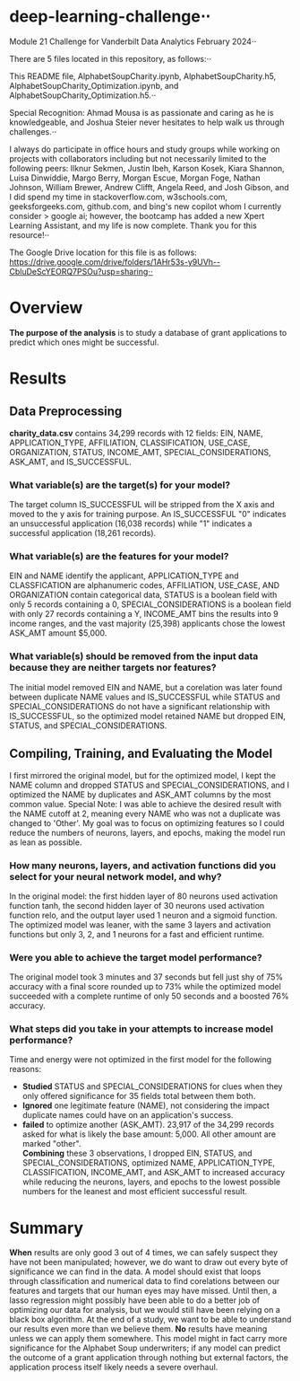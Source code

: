 # deep-learning-challenge⋅⋅

Module 21 Challenge for Vanderbilt Data Analytics February 2024⋅⋅

There are 5 files located in this repository, as follows:⋅⋅

This README file, AlphabetSoupCharity.ipynb, AlphabetSoupCharity.h5, AlphabetSoupCharity_Optimization.ipynb, and AlphabetSoupCharity_Optimization.h5.⋅⋅

Special Recognition: Ahmad Mousa is as passionate and caring as he is knowledgeable, and Joshua Steier never hesitates to help walk us through challenges.⋅⋅ 

I always do participate in office hours and study groups while working on projects with collaborators including but not necessarily limited to the following peers: Ilknur Sekmen, Justin Ibeh, Karson Kosek, Kiara Shannon, Luisa Dinwiddie, Margo Berry, Morgan Escue, Morgan Foge, Nathan Johnson, William Brewer, Andrew Clifft, Angela Reed, and Josh Gibson, and I did spend my time in stackoverflow.com, w3schools.com, geeksforgeeks.com, github.com, and bing's new copilot whom I currently consider > google ai; however, the bootcamp has added a new Xpert Learning Assistant, and my life is now complete. Thank you for this resource!⋅⋅

The Google Drive location for this file is as follows: https://drive.google.com/drive/folders/1AHr53s-y9UVh--CbluDeScYEORQ7PSOu?usp=sharing⋅⋅

# Overview 
  **The purpose of the analysis** is to study a database of grant applications to predict which ones might be successful.
# Results
  ## Data Preprocessing 
   **charity_data.csv** contains 34,299 records with 12 fields: EIN, NAME, APPLICATION_TYPE, AFFILIATION, CLASSIFICATION, USE_CASE, ORGANIZATION, STATUS, INCOME_AMT, SPECIAL_CONSIDERATIONS, ASK_AMT, and IS_SUCCESSFUL. 
   ### What variable(s) are the target(s) for your model? 
   The target column IS_SUCCESSFUL will be stripped from the X axis and moved to the y axis for training purpose. An IS_SUCCESSFUL "0" indicates an unsuccessful application (16,038 records) while "1" indicates a successful application (18,261 records).
   ### What variable(s) are the features for your model?
   EIN and NAME identify the applicant, APPLICATION_TYPE and CLASSFICATION are alphanumeric codes, AFFILIATION, USE_CASE, AND ORGANIZATION contain categorical data, STATUS is a boolean field with only 5 records containing a 0, SPECIAL_CONSIDERATIONS is a boolean field with only 27 records containing a Y, INCOME_AMT bins the results into 9 income ranges, and the vast majority (25,398) applicants chose the lowest ASK_AMT amount $5,000. 
   ### What variable(s) should be removed from the input data because they are neither targets nor features?
   The initial model removed EIN and NAME, but a corelation was later found between duplicate NAME values and IS_SUCCESSFUL while STATUS and SPECIAL_CONSIDERATIONS do not have a significant relationship with IS_SUCCESSFUL, so the optimized model retained NAME but dropped EIN, STATUS, and SPECIAL_CONSIDERATIONS.
 ## Compiling, Training, and Evaluating the Model
 I first mirrored the original model, but for the optimized model, I kept the NAME column and dropped STATUS and SPECIAL_CONSIDERATIONS, and I optimized the NAME by duplicates and ASK_AMT columns by the most common value. Special Note: I was able to achieve the desired result with the NAME cutoff at 2, meaning every NAME who was not a duplicate was changed to 'Other'. My goal was to focus on optimizing features so I could reduce the numbers of neurons, layers, and epochs, making the model run as lean as possible.
   ### How many neurons, layers, and activation functions did you select for your neural network model, and why?
   In the original model: the first hidden layer of 80 neurons used activation function tanh, the second hidden layer of 30 neurons used activation function relo, and the output layer used 1 neuron and a sigmoid function.  The optimized model was leaner, with the same 3 layers and activation functions but only 3, 2, and 1 neurons for a fast and efficient runtime.
   ### Were you able to achieve the target model performance?
   The original model took 3 minutes and 37 seconds but fell just shy of 75% accuracy with a final score rounded up to 73% while the optimized model succeeded with a complete runtime of only 50 seconds and a boosted 76% accuracy.
   ### What steps did you take in your attempts to increase model performance?
   Time and energy were not optimized in the first model for the following reasons:  
   + **Studied** STATUS and SPECIAL_CONSIDERATIONS for clues when they only offered significance for 35 fields total between them both.  
   + **Ignored** one legitimate feature (NAME), not considering the impact duplicate names could have on an application's success.  
   + **failed** to optimize another (ASK_AMT). 23,917 of the 34,299 records asked for what is likely the base amount: 5,000. All other amount are marked "other".  
   **Combining** these 3 observations, I dropped EIN, STATUS, and SPECIAL_CONSIDERATIONS, optimized NAME, APPLICATION_TYPE, CLASSIFICATION, INCOME_AMT, and ASK_AMT to increased accuracy while reducing the neurons, layers, and epochs to the lowest possible numbers for the leanest and most efficient successful result.
# Summary
  **When** results are only good 3 out of 4 times, we can safely suspect they have not been manipulated; however, we do want to draw out every byte of significance we can find in the data. A model should exist that loops through classification and numerical data to find corelations between our features and targets that our human eyes may have missed. Until then, a lasso regression might possibly have been able to do a better job of optimizing our data for analysis, but we would still have been relying on a black box algorithm. At the end of a study, we want to be able to understand our results even more than we believe them.
  **No** results have meaning unless we can apply them somewhere. This model might in fact carry more significance for the Alphabet Soup underwriters; if any model can predict the outcome of a grant application through nothing but external factors, the application process itself likely needs a severe overhaul.

